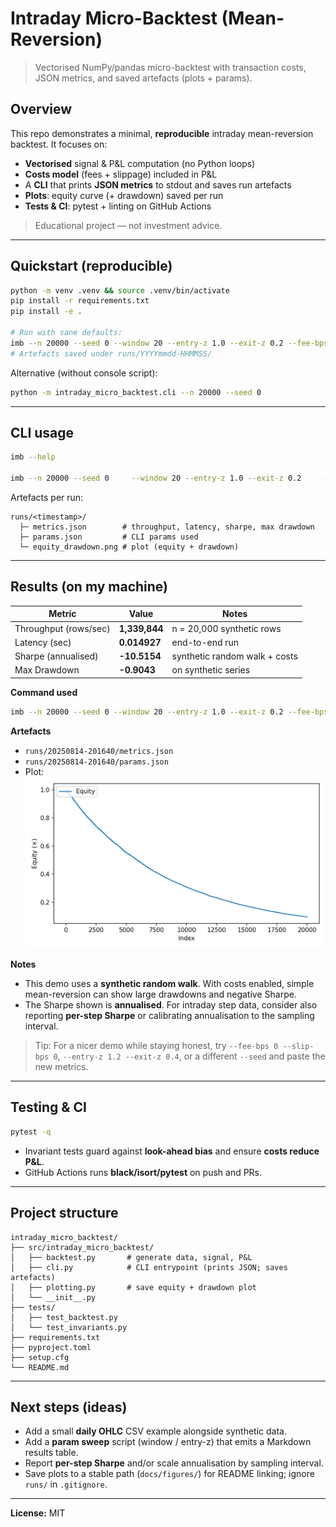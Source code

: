 # Intraday Micro-Backtest (Mean-Reversion)

> Vectorised NumPy/pandas micro-backtest with transaction costs, JSON metrics, and saved artefacts (plots + params).

## Overview
This repo demonstrates a minimal, **reproducible** intraday mean-reversion backtest. It focuses on:
- **Vectorised** signal & P&L computation (no Python loops)
- **Costs model** (fees + slippage) included in P&L
- A **CLI** that prints **JSON metrics** to stdout and saves run artefacts
- **Plots**: equity curve (+ drawdown) saved per run
- **Tests & CI**: pytest + linting on GitHub Actions

> Educational project — not investment advice.

---

## Quickstart (reproducible)

```bash
python -m venv .venv && source .venv/bin/activate
pip install -r requirements.txt
pip install -e .

# Run with sane defaults:
imb --n 20000 --seed 0 --window 20 --entry-z 1.0 --exit-z 0.2 --fee-bps 1 --slip-bps 2
# Artefacts saved under runs/YYYYmmdd-HHMMSS/
```

Alternative (without console script):
```bash
python -m intraday_micro_backtest.cli --n 20000 --seed 0
```

---

## CLI usage

```bash
imb --help

imb --n 20000 --seed 0     --window 20 --entry-z 1.0 --exit-z 0.2     --fee-bps 1 --slip-bps 2     --outdir runs/$(date +%Y%m%d-%H%M%S)
```

Artefacts per run:
```
runs/<timestamp>/
  ├─ metrics.json        # throughput, latency, sharpe, max drawdown
  ├─ params.json         # CLI params used
  └─ equity_drawdown.png # plot (equity + drawdown)
```

---

## Results (on my machine)

| Metric                   | Value       | Notes                                   |
|--------------------------|-------------|-----------------------------------------|
| Throughput (rows/sec)    | **1,339,844** | n = 20,000 synthetic rows               |
| Latency (sec)            | **0.014927**  | end-to-end run                          |
| Sharpe (annualised)      | **-10.5154**  | synthetic random walk + costs           |
| Max Drawdown             | **-0.9043**   | on synthetic series                     |

**Command used**
```bash
imb --n 20000 --seed 0 --window 20 --entry-z 1.0 --exit-z 0.2 --fee-bps 1 --slip-bps 2
```

**Artefacts**
- `runs/20250814-201640/metrics.json`
- `runs/20250814-201640/params.json`
- Plot:
  ![Equity + Drawdown](runs/20250814-201640/equity_drawdown.png)

**Notes**
- This demo uses a **synthetic random walk**. With costs enabled, simple mean-reversion can show large drawdowns and negative Sharpe.
- The Sharpe shown is **annualised**. For intraday step data, consider also reporting **per-step Sharpe** or calibrating annualisation to the sampling interval.

> Tip: For a nicer demo while staying honest, try `--fee-bps 0 --slip-bps 0`, `--entry-z 1.2 --exit-z 0.4`, or a different `--seed` and paste the new metrics.

---

## Testing & CI

```bash
pytest -q
```

- Invariant tests guard against **look-ahead bias** and ensure **costs reduce P&L**.
- GitHub Actions runs **black/isort/pytest** on push and PRs.

---

## Project structure

```
intraday_micro_backtest/
├── src/intraday_micro_backtest/
│   ├── backtest.py       # generate data, signal, P&L
│   ├── cli.py            # CLI entrypoint (prints JSON; saves artefacts)
│   ├── plotting.py       # save equity + drawdown plot
│   └── __init__.py
├── tests/
│   ├── test_backtest.py
│   └── test_invariants.py
├── requirements.txt
├── pyproject.toml
├── setup.cfg
└── README.md
```

---

## Next steps (ideas)
- Add a small **daily OHLC** CSV example alongside synthetic data.
- Add a **param sweep** script (window / entry-z) that emits a Markdown results table.
- Report **per-step Sharpe** and/or scale annualisation by sampling interval.
- Save plots to a stable path (`docs/figures/`) for README linking; ignore `runs/` in `.gitignore`.

---

**License:** MIT
